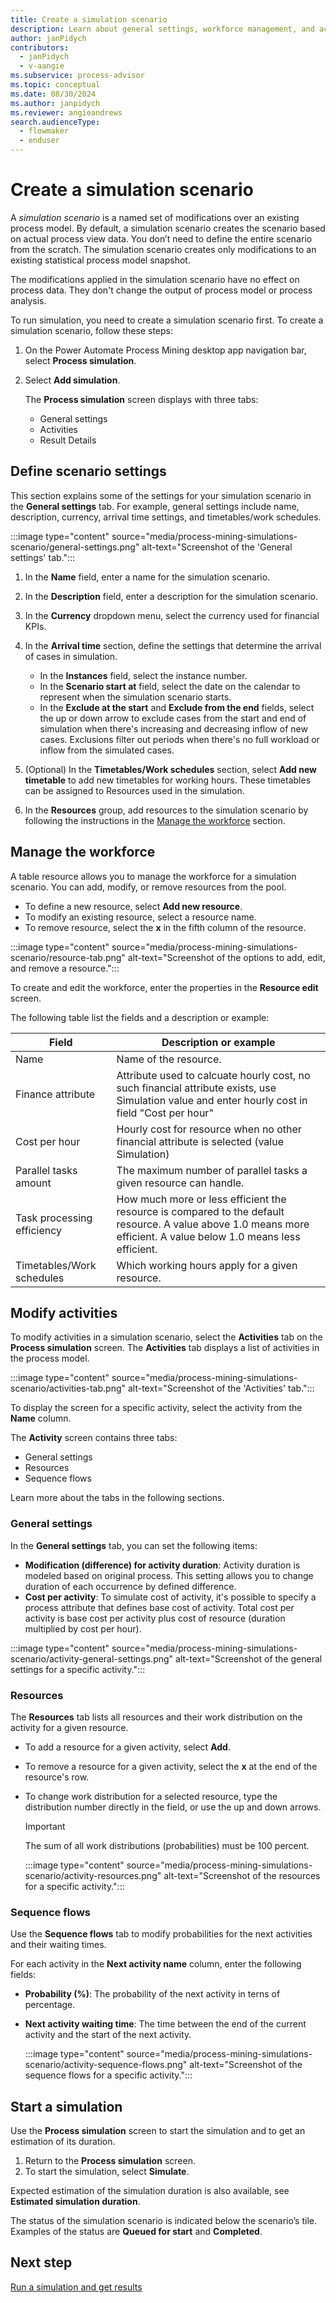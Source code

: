 ```yaml
---
title: Create a simulation scenario
description: Learn about general settings, workforce management, and activity modification for process simulations in the Process Mining desktop app.
author: janPidych
contributors:
  - janPidych
  - v-aangie  
ms.subservice: process-advisor
ms.topic: conceptual
ms.date: 08/30/2024
ms.author: janpidych
ms.reviewer: angieandrews
search.audienceType: 
  - flowmaker
  - enduser
---
```


# Create a simulation scenario

A *simulation scenario* is a named set of modifications over an existing process model. By default, a simulation scenario creates the scenario based on actual process view data. You don’t need to define the entire scenario from the scratch. The simulation scenario creates only modifications to an existing statistical process model snapshot.

The modifications applied in the simulation scenario have no effect on process data. They don't change the output of process model or process analysis.

To run simulation, you need to create a simulation scenario first. To create a simulation scenario, follow these steps:

1. On the Power Automate Process Mining desktop app navigation bar, select **Process simulation**.
1. Select **Add simulation**.

    The **Process simulation** screen displays with three tabs:
    - General settings
    - Activities
    - Result Details

## Define scenario settings

This section explains some of the settings for your simulation scenario in the **General settings** tab. For example, general settings include name, description, currency, arrival time settings, and timetables/work schedules.

:::image type="content" source="media/process-mining-simulations-scenario/general-settings.png" alt-text="Screenshot of the 'General settings' tab.":::

1. In the **Name** field, enter a name for the simulation scenario.
1. In the **Description** field, enter a description for the simulation scenario.
1. In the **Currency** dropdown menu, select the currency used for financial KPIs.
1. In the **Arrival time** section, define the settings that determine the arrival of cases in simulation.
    - In the **Instances** field, select the instance number.
    - In the **Scenario start at** field, select the date on the calendar to represent when the simulation scenario starts.
    - In the **Exclude at the start** and **Exclude from the end** fields, select the up or down arrow to exclude cases from the start and end of simulation when there's increasing and decreasing inflow of new cases. Exclusions filter out periods when there's no full workload or inflow from the simulated cases.

1. (Optional) In the **Timetables/Work schedules** section, select **Add new timetable** to add new timetables for working hours. These timetables can be assigned to Resources used in the simulation.
1. In the **Resources** group, add resources to the simulation scenario by following the instructions in the [Manage the workforce](#manage-the-workforce) section.

## Manage the workforce

A table resource allows you to manage the workforce for a simulation scenario. You can add, modify, or remove resources from the pool.

- To define a new resource, select **Add new resource**.
- To modify an existing resource, select a resource name.
- To remove resource, select the **x** in the fifth column of the resource.  

:::image type="content" source="media/process-mining-simulations-scenario/resource-tab.png" alt-text="Screenshot of the options to add, edit, and remove a resource.":::

To create and edit the workforce, enter the properties in the **Resource edit** screen.

The following table list the fields and a description or example:

|Field  |Description or example  |
|---------|---------|
|Name     | Name of the resource.    |
|Finance attribute     | Attribute used to calcuate hourly cost, no such financial attribute exists, use Simulation value and enter hourly cost in field "Cost per hour"        |
|Cost per hour     | Hourly cost for resource when no other financial attribute is selected (value Simulation)       |
|Parallel tasks amount     | The maximum number of parallel tasks a given resource can handle.        |
|Task processing efficiency    | How much more or less efficient the resource is compared to the default resource. A value above 1.0 means more efficient. A value below 1.0 means less efficient.  |
|Timetables/Work schedules     | Which working hours apply for a given resource.   |

## Modify activities

To modify activities in a simulation scenario, select the **Activities** tab on the **Process simulation** screen. The **Activities** tab displays a list of activities in the process model.

:::image type="content" source="media/process-mining-simulations-scenario/activities-tab.png" alt-text="Screenshot of the 'Activities' tab.":::

To display the screen for a specific activity, select the activity from the **Name** column.

The **Activity** screen contains three tabs:

- General settings
- Resources
- Sequence flows

Learn more about the tabs in the following sections.

### General settings

In the **General settings** tab, you can set the following items:

- **Modification (difference) for activity duration**: Activity duration is modeled based on original process. This setting allows you to change duration of each occurrence by defined difference.
- **Cost per activity**: To simulate cost of activity, it's possible to specify a process attribute that defines base cost of activity. Total cost per activity is base cost per activity plus cost of resource (duration multiplied by cost per hour).

:::image type="content" source="media/process-mining-simulations-scenario/activity-general-settings.png" alt-text="Screenshot of the general settings for a specific activity.":::

### Resources

The **Resources** tab lists all resources and their work distribution on the activity for a given resource.

- To add a resource for a given activity, select **Add**.
- To remove a resource for a given activity, select the **x** at the end of the resource's row.
- To change work distribution for a selected resource, type the distribution number directly in the field, or use the up and down arrows.

    > [!IMPORTANT]
    > The sum of all work distributions (probabilities) must be 100 percent.

    :::image type="content" source="media/process-mining-simulations-scenario/activity-resources.png" alt-text="Screenshot of the resources for a specific activity.":::

### Sequence flows

Use the **Sequence flows** tab to modify probabilities for the next activities and their waiting times.

For each activity in the **Next activity name** column, enter the following fields:

- **Probability (%)**: The probability of the next activity in terns of percentage.
- **Next activity waiting time**: The time between the end of the current activity and the start of the next activity.

    :::image type="content" source="media/process-mining-simulations-scenario/activity-sequence-flows.png" alt-text="Screenshot of the sequence flows for a specific activity.":::

## Start a simulation

Use the **Process simulation** screen to start the simulation and to get an estimation of its duration.

1. Return to the **Process simulation** screen.
1. To start the simulation, select **Simulate**.

Expected estimation of the simulation duration is also available, see **Estimated simulation duration**.  

The status of the simulation scenario is indicated below the scenario’s tile. Examples of the status are **Queued for start** and **Completed**.

## Next step

[Run a simulation and get results](process-mining-simulations-run-results.md)

